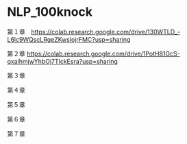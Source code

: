 # NLP_100knock
第１章　https://colab.research.google.com/drive/130WTLD_-L6lc9WQscLRgeZKwslojrFMC?usp=sharing

第２章  https://colab.research.google.com/drive/1PotH81GcS-qxalhmjwYhbOj7TlckEsra?usp=sharing

第３章

第４章

第５章

第６章

第７章
